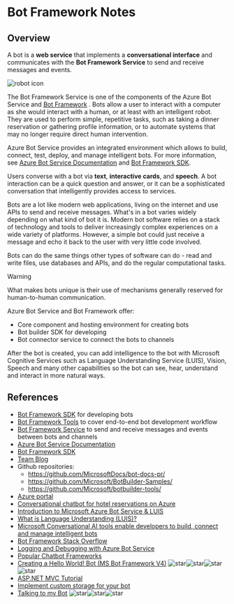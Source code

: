 # Bot Framework Notes

## Overview

A bot is a **web service** that implements a **conversational interface** and communicates with the **Bot Framework Service** to send and receive messages and events.

![robot icon](../Media/miscellanea/robot.PNG)

The Bot Framework Service is one of the components of the Azure Bot Service and [Bot Framework](https://dev.botframework.com/) .
Bots allow a user to interact with a computer as she would interact with a human, or at least with an intelligent robot. They are used to perform simple, repetitive tasks, such as taking a dinner reservation or gathering profile information, or to automate systems that may no longer require direct human intervention. 

Azure Bot Service provides an integrated environment which allows to build, connect, test, deploy, and manage intelligent bots.
For more information, see [Azure Bot Service Documentation]((https://docs.microsoft.com/en-us/azure/bot-service/?view=azure-bot-service-4.0)) and [Bot Framework SDK](https://docs.microsoft.com/en-us/azure/bot-service/dotnet/bot-builder-dotnet-overview?view=azure-bot-service-3.0).

Users converse with a bot via **text**, **interactive cards**, and **speech**. A bot interaction can be a quick question and answer, or it can be a sophisticated conversation that intelligently provides access to services.

Bots are a lot like modern web applications, living on the internet and use APIs to send and receive messages. What's in a bot varies widely depending on what kind of bot it is. Modern bot software relies on a stack of technology and tools to deliver increasingly complex experiences on a wide variety of platforms. However, a simple bot could just receive a message and echo it back to the user with very little code involved.

Bots can do the same things other types of software can do - read and write files, use databases and APIs, and do the regular computational tasks. 

> [!WARNING]
> What makes bots unique is their use of mechanisms generally reserved for human-to-human communication.

Azure Bot Service and Bot Framework offer:

- Core component and hosting environment for creating bots
- Bot builder SDK for developing
- Bot connector service to connect the bots to channels

After the bot is created, you can add intelligence to the bot with Microsoft Cognitive Services such as Language Understanding Service (LUIS), Vision, Speech and many other capabilities so the bot can see, hear, understand and interact in more natural ways.

## References

- [Bot Framework SDK](https://docs.microsoft.com/en-us/azure/bot-service/dotnet/bot-builder-dotnet-overview?view=azure-bot-service-3.0) for developing bots
- [Bot Framework Tools](https://github.com/Microsoft/botbuilder-tools) to cover end-to-end bot development workflow
- [Bot Framework Service](https://docs.microsoft.com/en-us/azure/bot-service/bot-service-overview-introduction?view=azure-bot-service-4.0) to send and receive messages and events between bots and channels
- [Azure Bot Service Documentation](https://docs.microsoft.com/en-us/azure/bot-service/?view=azure-bot-service-4.0)
- [Bot Framework SDK](https://docs.microsoft.com/en-us/azure/bot-service/dotnet/bot-builder-dotnet-overview?view=azure-bot-service-3.0)
- [Team Blog](https://dev.botframework.com/)
- Github repositories:
  - https://github.com/MicrosoftDocs/bot-docs-pr/
  - https://github.com/Microsoft/BotBuilder-Samples/
  - https://github.com/Microsoft/botbuilder-tools/
- [Azure portal](https://ms.portal.azure.com/#home)
- [Conversational chatbot for hotel reservations on Azure](https://docs.microsoft.com/en-us/azure/architecture/example-scenario/ai/commerce-chatbot)
- [Introduction to Microsoft Azure Bot Service & LUIS](https://medium.com/@ashish_fagna/introduction-to-microsoft-azure-bot-service-luis-language-understanding-8826d29d013e)
- [What is Language Understanding (LUIS)?](https://docs.microsoft.com/en-us/azure/cognitive-services/luis/what-is-luis)
- [Microsoft Conversational AI tools enable developers to build, connect and manage intelligent bots](https://azure.microsoft.com/en-us/blog/microsoft-conversational-ai-tools-enable-developers-to-build-connect-and-manage-intelligent-bots/)
- [Bot Framework Stack Overflow](https://stackoverflow.com/questions/tagged/botframework)
- [Logging and Debugging with Azure Bot Service](https://azure.github.io/learnAnalytics-AdvancedFeaturesforMicrosoftBotFramework/lab01-logging_chat_conversations/0_README.html)
- [Popular Chatbot Frameworks](https://discover.bot/bot-talk/beginners-guide-bots/popular-chatbot-frameworks/?ref=GADW-cpc-y2fxvw5g&pk_campaign=GADW-Search)
- [Creating a Hello World! Bot (MS Bot Framework V4)](http://aihelpwebsite.com/Blog/EntryId/1030/Creating-a-Hello-World-Bot-MS-Bot-Framework-V4-Preview-Edition) ![star](../Media/miscellanea/star.PNG)![star](../Media/miscellanea/star.PNG)![star](../Media/miscellanea/star.PNG)![star](../Media/miscellanea/star.PNG)
- [ASP.NET MVC Tutorial](https://www.tutorialspoint.com/asp.net_mvc/index.htm)
- [Implement custom storage for your bot](https://docs.microsoft.com/en-us/azure/bot-service/bot-builder-custom-storage?view=azure-bot-service-4.0)
- [Talking to my Bot](https://github.com/Microsoft/ailab/tree/master/BuildAnIntelligentBot) ![star](../Media/miscellanea/star.PNG)![star](../Media/miscellanea/star.PNG)![star](../Media/miscellanea/star.PNG)
